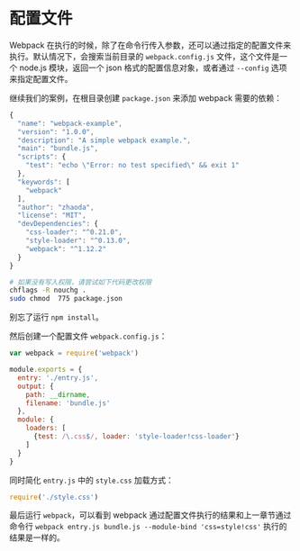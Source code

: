 # 配置文件

Webpack 在执行的时候，除了在命令行传入参数，还可以通过指定的配置文件来执行。默认情况下，会搜索当前目录的 `webpack.config.js` 文件，这个文件是一个 node.js 模块，返回一个 json 格式的配置信息对象，或者通过 `--config` 选项来指定配置文件。

继续我们的案例，在根目录创建 `package.json` 来添加 webpack 需要的依赖：

```js
{
  "name": "webpack-example",
  "version": "1.0.0",
  "description": "A simple webpack example.",
  "main": "bundle.js",
  "scripts": {
    "test": "echo \"Error: no test specified\" && exit 1"
  },
  "keywords": [
    "webpack"
  ],
  "author": "zhaoda",
  "license": "MIT",
  "devDependencies": {
    "css-loader": "^0.21.0",
    "style-loader": "^0.13.0",
    "webpack": "^1.12.2"
  }
}
```

```bash
# 如果没有写入权限，请尝试如下代码更改权限
chflags -R nouchg .
sudo chmod  775 package.json
```

别忘了运行 `npm install`。

然后创建一个配置文件 `webpack.config.js`：

```js
var webpack = require('webpack')

module.exports = {
  entry: './entry.js',
  output: {
    path: __dirname,
    filename: 'bundle.js'
  },
  module: {
    loaders: [
      {test: /\.css$/, loader: 'style-loader!css-loader'}
    ]
  }
}
```

同时简化 `entry.js` 中的 `style.css` 加载方式：

```js
require('./style.css')
```

最后运行 `webpack`，可以看到 webpack 通过配置文件执行的结果和上一章节通过命令行 `webpack entry.js bundle.js --module-bind 'css=style!css'` 执行的结果是一样的。
